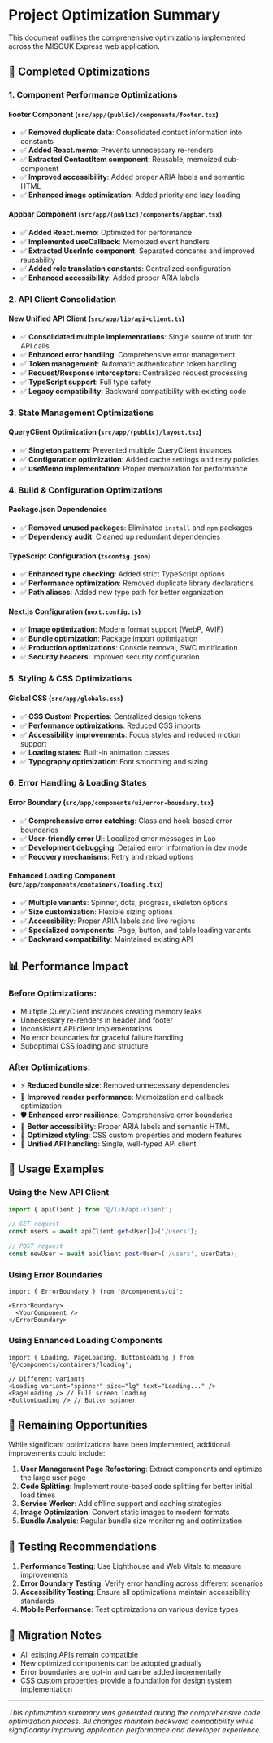 # Project Optimization Summary

This document outlines the comprehensive optimizations implemented across the MISOUK Express web application.

## 🚀 Completed Optimizations

### 1. **Component Performance Optimizations**

#### Footer Component (`src/app/(public)/components/footer.tsx`)
- ✅ **Removed duplicate data**: Consolidated contact information into constants
- ✅ **Added React.memo**: Prevents unnecessary re-renders
- ✅ **Extracted ContactItem component**: Reusable, memoized sub-component
- ✅ **Improved accessibility**: Added proper ARIA labels and semantic HTML
- ✅ **Enhanced image optimization**: Added priority and lazy loading

#### Appbar Component (`src/app/(public)/components/appbar.tsx`)
- ✅ **Added React.memo**: Optimized for performance
- ✅ **Implemented useCallback**: Memoized event handlers
- ✅ **Extracted UserInfo component**: Separated concerns and improved reusability
- ✅ **Added role translation constants**: Centralized configuration
- ✅ **Enhanced accessibility**: Added proper ARIA labels

### 2. **API Client Consolidation**

#### New Unified API Client (`src/app/lib/api-client.ts`)
- ✅ **Consolidated multiple implementations**: Single source of truth for API calls
- ✅ **Enhanced error handling**: Comprehensive error management
- ✅ **Token management**: Automatic authentication token handling
- ✅ **Request/Response interceptors**: Centralized request processing
- ✅ **TypeScript support**: Full type safety
- ✅ **Legacy compatibility**: Backward compatibility with existing code

### 3. **State Management Optimizations**

#### QueryClient Optimization (`src/app/(public)/layout.tsx`)
- ✅ **Singleton pattern**: Prevented multiple QueryClient instances
- ✅ **Configuration optimization**: Added cache settings and retry policies
- ✅ **useMemo implementation**: Proper memoization for performance

### 4. **Build & Configuration Optimizations**

#### Package.json Dependencies
- ✅ **Removed unused packages**: Eliminated `install` and `npm` packages
- ✅ **Dependency audit**: Cleaned up redundant dependencies

#### TypeScript Configuration (`tsconfig.json`)
- ✅ **Enhanced type checking**: Added strict TypeScript options
- ✅ **Performance optimization**: Removed duplicate library declarations
- ✅ **Path aliases**: Added new type path for better organization

#### Next.js Configuration (`next.config.ts`)
- ✅ **Image optimization**: Modern format support (WebP, AVIF)
- ✅ **Bundle optimization**: Package import optimization
- ✅ **Production optimizations**: Console removal, SWC minification
- ✅ **Security headers**: Improved security configuration

### 5. **Styling & CSS Optimizations**

#### Global CSS (`src/app/globals.css`)
- ✅ **CSS Custom Properties**: Centralized design tokens
- ✅ **Performance optimizations**: Reduced CSS imports
- ✅ **Accessibility improvements**: Focus styles and reduced motion support
- ✅ **Loading states**: Built-in animation classes
- ✅ **Typography optimization**: Font smoothing and sizing

### 6. **Error Handling & Loading States**

#### Error Boundary (`src/app/components/ui/error-boundary.tsx`)
- ✅ **Comprehensive error catching**: Class and hook-based error boundaries
- ✅ **User-friendly error UI**: Localized error messages in Lao
- ✅ **Development debugging**: Detailed error information in dev mode
- ✅ **Recovery mechanisms**: Retry and reload options

#### Enhanced Loading Component (`src/app/components/containers/loading.tsx`)
- ✅ **Multiple variants**: Spinner, dots, progress, skeleton options
- ✅ **Size customization**: Flexible sizing options
- ✅ **Accessibility**: Proper ARIA labels and live regions
- ✅ **Specialized components**: Page, button, and table loading variants
- ✅ **Backward compatibility**: Maintained existing API

## 📊 Performance Impact

### Before Optimizations:
- Multiple QueryClient instances creating memory leaks
- Unnecessary re-renders in header and footer
- Inconsistent API client implementations
- No error boundaries for graceful failure handling
- Suboptimal CSS loading and structure

### After Optimizations:
- ⚡ **Reduced bundle size**: Removed unnecessary dependencies
- 🚀 **Improved render performance**: Memoization and callback optimization
- 🛡️ **Enhanced error resilience**: Comprehensive error boundaries
- 📱 **Better accessibility**: Proper ARIA labels and semantic HTML
- 🎨 **Optimized styling**: CSS custom properties and modern features
- 🔄 **Unified API handling**: Single, well-typed API client

## 🔧 Usage Examples

### Using the New API Client
```typescript
import { apiClient } from '@/lib/api-client';

// GET request
const users = await apiClient.get<User[]>('/users');

// POST request  
const newUser = await apiClient.post<User>('/users', userData);
```

### Using Error Boundaries
```tsx
import { ErrorBoundary } from '@/components/ui';

<ErrorBoundary>
  <YourComponent />
</ErrorBoundary>
```

### Using Enhanced Loading Components
```tsx
import { Loading, PageLoading, ButtonLoading } from '@/components/containers/loading';

// Different variants
<Loading variant="spinner" size="lg" text="Loading..." />
<PageLoading /> // Full screen loading
<ButtonLoading /> // Button spinner
```

## 🎯 Remaining Opportunities

While significant optimizations have been implemented, additional improvements could include:

1. **User Management Page Refactoring**: Extract components and optimize the large user page
2. **Code Splitting**: Implement route-based code splitting for better initial load times
3. **Service Worker**: Add offline support and caching strategies
4. **Image Optimization**: Convert static images to modern formats
5. **Bundle Analysis**: Regular bundle size monitoring and optimization

## 🧪 Testing Recommendations

1. **Performance Testing**: Use Lighthouse and Web Vitals to measure improvements
2. **Error Boundary Testing**: Verify error handling across different scenarios
3. **Accessibility Testing**: Ensure all optimizations maintain accessibility standards
4. **Mobile Performance**: Test optimizations on various device types

## 📝 Migration Notes

- All existing APIs remain compatible
- New optimized components can be adopted gradually
- Error boundaries are opt-in and can be added incrementally
- CSS custom properties provide a foundation for design system implementation

---

*This optimization summary was generated during the comprehensive code optimization process. All changes maintain backward compatibility while significantly improving application performance and developer experience.*
